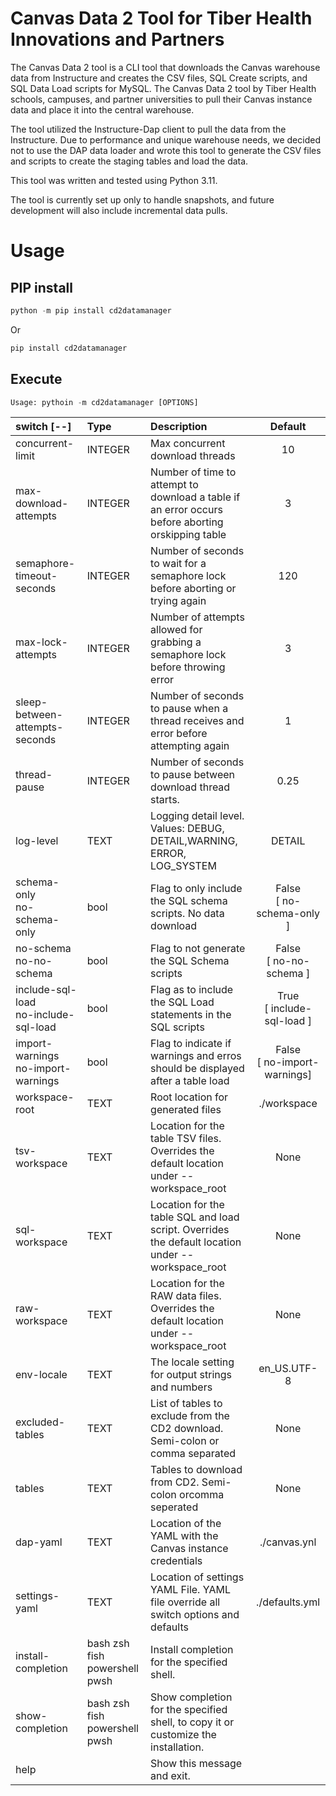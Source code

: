 # Canvas Data 2 Tool for Tiber Health Innovations and Partners
The Canvas Data 2 tool is a CLI tool that downloads the Canvas warehouse data from Instructure and creates the CSV files, SQL Create scripts, and SQL Data Load scripts for MySQL. The Canvas Data 2 tool by Tiber Health schools, campuses, and partner universities to pull their Canvas instance data and place it into the central warehouse. 

The tool utilized the Instructure-Dap client to pull the data from the Instructure. Due to performance and unique warehouse needs, we decided not to use the DAP data loader and wrote this tool to generate the CSV files and scripts to create the staging tables and load the data. 

This tool was written and tested using Python 3.11. 

The tool is currently set up only to handle snapshots, and future development will also include incremental data pulls.

# Usage
## PIP install
``` python
python -m pip install cd2datamanager
```
Or
``` python
pip install cd2datamanager
```

## Execute
```python
Usage: pythoin -m cd2datamanager [OPTIONS]
```
| switch   [--]                             | Type                           | Description                                                                                       |            Default             |
|:------------------------------------------|:-------------------------------|:--------------------------------------------------------------------------------------------------|:------------------------------:|
| concurrent-limit                          | INTEGER                        | Max concurrent download threads                                                                   |               10               |
| max-download-attempts                     | INTEGER                        | Number of time to attempt to download a table if an error occurs before aborting orskipping table |               3                |
| semaphore-timeout-seconds                 | INTEGER                        | Number of seconds to wait for a semaphore lock before aborting or trying again                    |              120               |
| max-lock-attempts                         | INTEGER                        | Number of attempts allowed for grabbing a semaphore lock before throwing error                    |               3                |
| sleep-between-attempts-seconds            | INTEGER                        | Number of seconds to pause when a thread receives and error before attempting again               |               1                |
| thread-pause                              | INTEGER                        | Number of seconds to pause between download thread starts.                                        |              0.25              |
| log-level                                 | TEXT                           | Logging detail level.<br />Values: DEBUG, DETAIL,WARNING, ERROR, LOG_SYSTEM                       |             DETAIL             |
| schema-only<br />no-schema-only           | bool                           | Flag to only include the SQL schema scripts. No data download                                     | False<br />[ no-schema-only ]  |
| no-schema<br />no-no-schema               | bool                           | Flag to not generate the SQL Schema scripts                                                       |  False<br />[ no-no-schema ]   |
| include-sql-load<br />no-include-sql-load | bool                           | Flag as to include the SQL Load statements in the SQL scripts                                     | True<br />[ include-sql-load ] |
| import-warnings<br />no-import-warnings   | bool                           | Flag to indicate if warnings and erros should be displayed after a table load                     | False<br>[ no-import-warnings] |
| workspace-root                            | TEXT                           | Root location for generated files                                                                 |          ./workspace           |
| tsv-workspace                             | TEXT                           | Location for the table TSV files. Overrides the default location under --workspace_root           |              None              |
| sql-workspace                             | TEXT                           | Location for the table SQL and load script. Overrides the default location under --workspace_root |              None              |
| raw-workspace                             | TEXT                           | Location for the RAW data files. Overrides the default location under --workspace_root            |              None              |
| env-locale                                | TEXT                           | The locale setting for output strings and numbers                                                 |          en_US.UTF-8           |
| excluded-tables                           | TEXT                           | List of tables to exclude from the CD2 download. Semi-colon or comma separated                    |              None              |
| tables                                    | TEXT                           | Tables to download from CD2. Semi-colon orcomma seperated                                         |              None              |
| dap-yaml                                  | TEXT                           | Location of the YAML with the Canvas instance credentials                                         |          ./canvas.ynl          |
| settings-yaml                             | TEXT                           | Location of settings YAML File. YAML file override all switch options and defaults                |         ./defaults.yml         |
| install-completion                        | bash zsh fish powershell pwsh  | Install completion for the specified shell.                                                       |                                |
| show-completion                           | bash zsh fish powershell  pwsh | Show completion for the specified shell, to copy it or customize the installation.                |                                |
| help                                      |                                | Show this message and exit.                                                                       |                                | |

